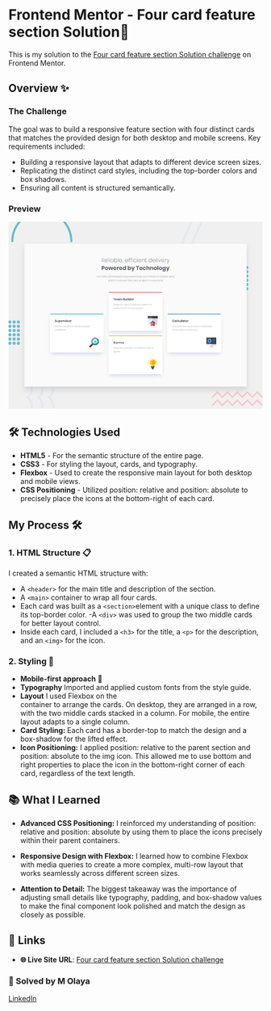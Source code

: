 # Frontend Mentor -  Four card feature section Solution🔗
This is my solution to the [Four card feature section Solution challenge](https://four-card-section-phi.vercel.app/) on Frontend Mentor.

## Overview ✨

### The Challenge

The goal was to build a responsive feature section with four distinct cards that matches the provided design for both desktop and mobile screens. Key requirements included:

- Building a responsive layout that adapts to different device screen sizes.
- Replicating the distinct card styles, including the top-border colors and box shadows.
- Ensuring all content is structured semantically.


### Preview

![Screenshot](./images/preview.jpg) 

## 🛠️ Technologies Used
- **HTML5** - For the semantic structure of the entire page.
- **CSS3** - For styling the layout, cards, and typography.
- **Flexbox** - Used to create the responsive main layout for both desktop and mobile views.
- **CSS Positioning** - Utilized position: relative and position: absolute to precisely place the icons at the bottom-right of each card.

## My Process 🛠️
### 1. HTML Structure 📋
I created a semantic HTML structure with:
- A `<header>` for the main title and description of the section.
- A `<main>` container to wrap all four cards.
- Each card was built as a `<section>`element with a unique class to define its top-border color.
 -A `<div>` was used to group the two middle cards for better layout control.
- Inside each card, I included a `<h3>` for the title, a `<p>` for the description, and an `<img>` for the icon.


### 2. Styling 🎨
- **Mobile-first approach** 📱
- **Typography**  Imported and applied custom fonts from the style guide.
- **Layout**  I used Flexbox on the <main> container to arrange the cards. On desktop, they are arranged in a row, with the two middle cards stacked in a column. For mobile, the entire layout adapts to a single column.
- **Card Styling:** Each card has a border-top to match the design and a box-shadow for the lifted effect.
- **Icon Positioning:** I applied position: relative to the parent section and position: absolute to the img icon. This allowed me to use bottom and right properties to place the icon in the bottom-right corner of each card, regardless of the text length.

## 📚 What I Learned

- **Advanced CSS Positioning:** I reinforced my understanding of position: relative and position: absolute by using them to place the icons precisely within their parent containers.

- **Responsive Design with Flexbox:** I learned how to combine Flexbox with media queries to create a more complex, multi-row layout that works seamlessly across different screen sizes.

- **Attention to Detail:** The biggest takeaway was the importance of adjusting small details like typography, padding, and box-shadow values to make the final component look polished and match the design as closely as possible.



## 🔗 Links
- **🌐 Live Site URL**: [Four card feature section Solution challenge](https://four-card-section-phi.vercel.app/)

### **👥 Solved by M Olaya** 
<a href="https://www.linkedin.com/in/molaya">LinkedIn</a> 
